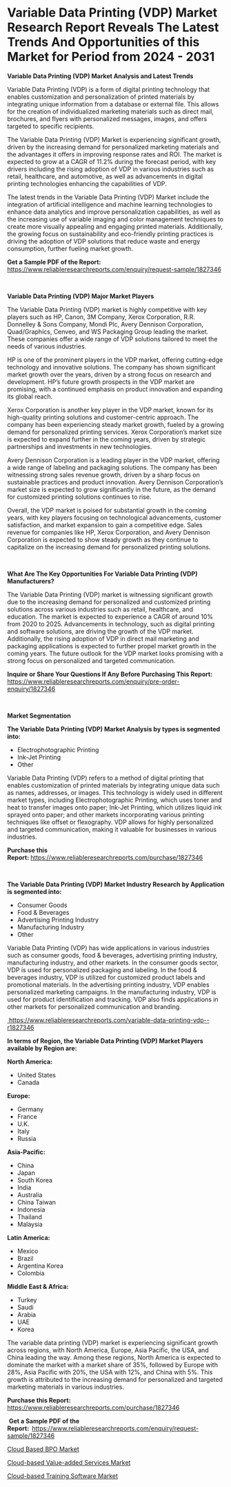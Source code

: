 <p><h1>Variable Data Printing (VDP) Market Research Report Reveals The Latest Trends And Opportunities of this Market for Period from 2024 - 2031</h1></p><p><strong>Variable Data Printing (VDP) Market Analysis and Latest Trends</strong></p>
<p><p>Variable Data Printing (VDP) is a form of digital printing technology that enables customization and personalization of printed materials by integrating unique information from a database or external file. This allows for the creation of individualized marketing materials such as direct mail, brochures, and flyers with personalized messages, images, and offers targeted to specific recipients.</p><p>The Variable Data Printing (VDP) Market is experiencing significant growth, driven by the increasing demand for personalized marketing materials and the advantages it offers in improving response rates and ROI. The market is expected to grow at a CAGR of 11.2% during the forecast period, with key drivers including the rising adoption of VDP in various industries such as retail, healthcare, and automotive, as well as advancements in digital printing technologies enhancing the capabilities of VDP.</p><p>The latest trends in the Variable Data Printing (VDP) Market include the integration of artificial intelligence and machine learning technologies to enhance data analytics and improve personalization capabilities, as well as the increasing use of variable imaging and color management techniques to create more visually appealing and engaging printed materials. Additionally, the growing focus on sustainability and eco-friendly printing practices is driving the adoption of VDP solutions that reduce waste and energy consumption, further fueling market growth.</p></p>
<p><strong>Get a Sample PDF of the Report:&nbsp;</strong> <a href="https://www.reliableresearchreports.com/enquiry/request-sample/1827346">https://www.reliableresearchreports.com/enquiry/request-sample/1827346</a></p>
<p>&nbsp;</p>
<p><strong>Variable Data Printing (VDP) Major Market Players</strong></p>
<p><p>The Variable Data Printing (VDP) market is highly competitive with key players such as HP, Canon, 3M Company, Xerox Corporation, R.R. Donnelley & Sons Company, Mondi Plc, Avery Dennison Corporation, Quad/Graphics, Cenveo, and WS Packaging Group leading the market. These companies offer a wide range of VDP solutions tailored to meet the needs of various industries.</p><p>HP is one of the prominent players in the VDP market, offering cutting-edge technology and innovative solutions. The company has shown significant market growth over the years, driven by a strong focus on research and development. HP’s future growth prospects in the VDP market are promising, with a continued emphasis on product innovation and expanding its global reach.</p><p>Xerox Corporation is another key player in the VDP market, known for its high-quality printing solutions and customer-centric approach. The company has been experiencing steady market growth, fueled by a growing demand for personalized printing services. Xerox Corporation’s market size is expected to expand further in the coming years, driven by strategic partnerships and investments in new technologies.</p><p>Avery Dennison Corporation is a leading player in the VDP market, offering a wide range of labeling and packaging solutions. The company has been witnessing strong sales revenue growth, driven by a sharp focus on sustainable practices and product innovation. Avery Dennison Corporation’s market size is expected to grow significantly in the future, as the demand for customized printing solutions continues to rise.</p><p>Overall, the VDP market is poised for substantial growth in the coming years, with key players focusing on technological advancements, customer satisfaction, and market expansion to gain a competitive edge. Sales revenue for companies like HP, Xerox Corporation, and Avery Dennison Corporation is expected to show steady growth as they continue to capitalize on the increasing demand for personalized printing solutions.</p></p>
<p>&nbsp;</p>
<p><strong>What Are The Key Opportunities For Variable Data Printing (VDP) Manufacturers?</strong></p>
<p><p>The Variable Data Printing (VDP) market is witnessing significant growth due to the increasing demand for personalized and customized printing solutions across various industries such as retail, healthcare, and education. The market is expected to experience a CAGR of around 10% from 2020 to 2025. Advancements in technology, such as digital printing and software solutions, are driving the growth of the VDP market. Additionally, the rising adoption of VDP in direct mail marketing and packaging applications is expected to further propel market growth in the coming years. The future outlook for the VDP market looks promising with a strong focus on personalized and targeted communication.</p></p>
<p><strong>Inquire or Share Your Questions If Any Before Purchasing This Report:</strong> <a href="https://www.reliableresearchreports.com/enquiry/pre-order-enquiry/1827346">https://www.reliableresearchreports.com/enquiry/pre-order-enquiry/1827346</a></p>
<p>&nbsp;</p>
<p><strong>Market Segmentation</strong></p>
<p><strong>The Variable Data Printing (VDP) Market Analysis by types is segmented into:</strong></p>
<p><ul><li>Electrophotographic Printing</li><li>Ink-Jet Printing</li><li>Other</li></ul></p>
<p><p>Variable Data Printing (VDP) refers to a method of digital printing that enables customization of printed materials by integrating unique data such as names, addresses, or images. This technology is widely used in different market types, including Electrophotographic Printing, which uses toner and heat to transfer images onto paper; Ink-Jet Printing, which utilizes liquid ink sprayed onto paper; and other markets incorporating various printing techniques like offset or flexography. VDP allows for highly personalized and targeted communication, making it valuable for businesses in various industries.</p></p>
<p><strong>Purchase this Report:&nbsp;</strong><a href="https://www.reliableresearchreports.com/purchase/1827346">https://www.reliableresearchreports.com/purchase/1827346</a></p>
<p>&nbsp;</p>
<p><strong>The Variable Data Printing (VDP) Market Industry Research by Application is segmented into:</strong></p>
<p><ul><li>Consumer Goods</li><li>Food & Beverages</li><li>Advertising Printing Industry</li><li>Manufacturing Industry</li><li>Other</li></ul></p>
<p><p>Variable Data Printing (VDP) has wide applications in various industries such as consumer goods, food & beverages, advertising printing industry, manufacturing industry, and other markets. In the consumer goods sector, VDP is used for personalized packaging and labeling. In the food & beverages industry, VDP is utilized for customized product labels and promotional materials. In the advertising printing industry, VDP enables personalized marketing campaigns. In the manufacturing industry, VDP is used for product identification and tracking. VDP also finds applications in other markets for personalized communication and branding.</p></p>
<p><a href="https://www.reliableresearchreports.com/variable-data-printing-vdp--r1827346">&nbsp;https://www.reliableresearchreports.com/variable-data-printing-vdp--r1827346</a></p>
<p><strong>In terms of Region, the Variable Data Printing (VDP) Market Players available by Region are:</strong></p>
<p>
    <p> <strong> North America: </strong>
        <ul>
            <li>United States</li>
            <li>Canada</li>
        </ul>
        </p> 
    <p> <strong> Europe: </strong>
        <ul>
            <li>Germany</li>
            <li>France</li>
            <li>U.K.</li>
            <li>Italy</li>
            <li>Russia</li>
        </ul>
        </p> 
    <p> <strong> Asia-Pacific: </strong>
        <ul>
            <li>China</li>
            <li>Japan</li>
            <li>South Korea</li>
            <li>India</li>
            <li>Australia</li>
            <li>China Taiwan</li>
            <li>Indonesia</li>
            <li>Thailand</li>
            <li>Malaysia</li>
        </ul>
        </p> 
    <p> <strong> Latin America: </strong>
        <ul>
            <li>Mexico</li>
            <li>Brazil</li>
            <li>Argentina Korea</li>
            <li>Colombia</li>
        </ul>
        </p> 
    <p> <strong> Middle East & Africa: </strong>
        <ul>
            <li>Turkey</li>
            <li>Saudi</li>
            <li>Arabia</li>
            <li>UAE</li>
            <li>Korea</li>
        </ul>
    </p>
    </p>
<p><p>The variable data printing (VDP) market is experiencing significant growth across regions, with North America, Europe, Asia Pacific, the USA, and China leading the way. Among these regions, North America is expected to dominate the market with a market share of 35%, followed by Europe with 28%, Asia Pacific with 20%, the USA with 12%, and China with 5%. This growth is attributed to the increasing demand for personalized and targeted marketing materials in various industries.</p></p>
<p><strong>Purchase this Report: </strong><a href="https://www.reliableresearchreports.com/purchase/1827346">https://www.reliableresearchreports.com/purchase/1827346</a></p>
<p>&nbsp;<strong>Get a Sample PDF of the Report:&nbsp;&nbsp;</strong><a href="https://www.reliableresearchreports.com/enquiry/request-sample/1827346">https://www.reliableresearchreports.com/enquiry/request-sample/1827346</a></p>
<p><strong></strong></p>
<p><p><a href="https://www.linkedin.com/pulse/cloud-based-bpo-market-trends-analysis-forecasted-period-t8xpe?trackingId=NUqjW2IR4lccEmckNCnAow%3D%3D">Cloud Based BPO Market</a></p><p><a href="https://www.linkedin.com/pulse/cloud-based-value-added-services-market-report-reveals-latest-7a7ze?trackingId=2ohusnpIB4XKLQSw%2BfeHKQ%3D%3D">Cloud-based Value-added Services Market</a></p><p><a href="https://www.linkedin.com/pulse/cloud-based-training-software-market-insight-trends-growth-jr49e?trackingId=xvuuftESbghSRwFyVRfENg%3D%3D">Cloud-based Training Software Market</a></p></p>